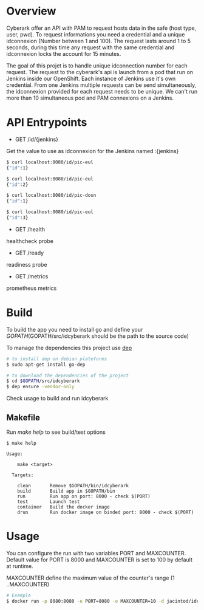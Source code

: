 # Overview

Cyberark offer an API with PAM to request hosts data in the safe (host type, user, pwd).
To request informations you need a credential and a unique idconnexion (Number between 1 and 100).
The request lasts around 1 to 5 seconds, during this time any request with the same credential and idconnexion locks the account for 15 minutes.

The goal of this projet is to handle unique idconnection number for each request.
The request to the cyberark's api is launch from a pod that run on Jenkins inside our OpenShift.
Each instance of Jenkins use it's own credential.
From one Jenkins multiple requests can be send simultaneously, the idconnexion provided for each request needs to be unique.
We can't run more than 10 simultaneous pod and PAM connexions on a Jenkins.

# API Entrypoints

- GET /id/{jenkins}

Get the value to use as idconnexion for the Jenkins named :{jenkins}

``` bash
$ curl localhost:8080/id/pic-eul
{"id":1}

$ curl localhost:8080/id/pic-eul
{"id":2}

$ curl localhost:8080/id/pic-dosn
{"id":1}

$ curl localhost:8080/id/pic-eul
{"id":3}
```

- GET /health

healthcheck probe

- GET /ready

readiness probe

- GET /metrics

prometheus metrics


# Build

To build the app you need to install go and define your $GOPATH ($GOPATH/src/idcyberark should be the path to the source code)

To manage the dependencies this project use [dep](https://github.com/golang/dep)

```bash
# to install dep on debian plateforms
$ sudo apt-get install go-dep

# to download the dependencies of the project
$ cd $GOPATH/src/idcyberark
$ dep ensure -vendor-only
```

Check usage to build and run idcyberark

## Makefile

Run *make help* to see build/test options

```
$ make help

Usage:

    make <target>

  Targets:

    clean       Remove $GOPATH/bin/idcyberark
    build       Build app in $GOPATH/bin
    run         Run app on port: 8000 - check $(PORT)
    test        Launch test
    container   Build the docker image
    drun        Run docker image on binded port: 8000 - check $(PORT)
```

# Usage

You can configure the run with two variables PORT and MAXCOUNTER.
Default value for PORT is 8000 and MAXCOUNTER is set to 100 by default at runtime.

MAXCOUNTER define the maximum value of the counter's range (1 ..MAXCOUNTER) 

```bash
# Exemple
$ docker run -p 8080:8080 -e PORT=8080 -e MAXCOUNTER=10 -d jacintod/idcyberark:0.0.1  
```
